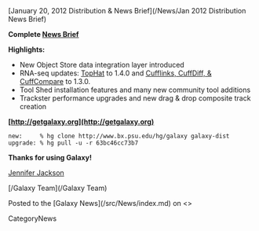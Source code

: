 <div class='newsItemHeader'>[January 20, 2012 Distribution & News Brief](/News/Jan 2012 Distribution News Brief)</div>

**Complete [News Brief](/src/DevNewsBriefs/2012_01_20/index.md)**

**Highlights:**

* New Object Store data integration layer introduced
* RNA-seq updates: [TopHat](http://tophat.cbcb.umd.edu/) to 1.4.0 and [Cufflinks, CuffDiff, & CuffCompare](http://cufflinks.cbcb.umd.edu) to 1.3.0.
* Tool Shed installation features and many new community tool additions
* Trackster performance upgrades and new drag & drop composite track creation 

**[http://getgalaxy.org](http://getgalaxy.org)**
```
new:     % hg clone http://www.bx.psu.edu/hg/galaxy galaxy-dist
upgrade: % hg pull -u -r 63bc46cc73b7
```



**Thanks for using Galaxy!**

[Jennifer Jackson](/src/JenniferJackson/index.md)

[/Galaxy Team](/Galaxy Team)
<div class='newsItemFooter'>Posted to the [Galaxy News](/src/News/index.md) on <<Date(2012-01-20T15:21:31Z)>></div>

CategoryNews
